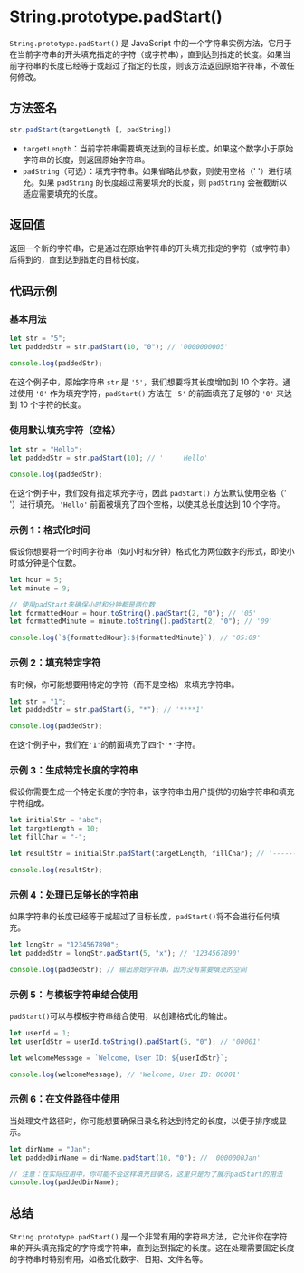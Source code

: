 # String.prototype.padStart()

`String.prototype.padStart()` 是 JavaScript 中的一个字符串实例方法，它用于在当前字符串的开头填充指定的字符（或字符串），直到达到指定的长度。如果当前字符串的长度已经等于或超过了指定的长度，则该方法返回原始字符串，不做任何修改。

## 方法签名

```javascript
str.padStart(targetLength [, padString])
```

- `targetLength`：当前字符串需要填充达到的目标长度。如果这个数字小于原始字符串的长度，则返回原始字符串。
- `padString`（可选）：填充字符串。如果省略此参数，则使用空格（' '）进行填充。如果 `padString` 的长度超过需要填充的长度，则 `padString` 会被截断以适应需要填充的长度。

## 返回值

返回一个新的字符串，它是通过在原始字符串的开头填充指定的字符（或字符串）后得到的，直到达到指定的目标长度。

## 代码示例

### 基本用法

```javascript
let str = "5";
let paddedStr = str.padStart(10, "0"); // '0000000005'

console.log(paddedStr);
```

在这个例子中，原始字符串 `str` 是 `'5'`，我们想要将其长度增加到 10 个字符。通过使用 `'0'` 作为填充字符，`padStart()` 方法在 `'5'` 的前面填充了足够的 `'0'` 来达到 10 个字符的长度。

### 使用默认填充字符（空格）

```javascript
let str = "Hello";
let paddedStr = str.padStart(10); // '     Hello'

console.log(paddedStr);
```

在这个例子中，我们没有指定填充字符，因此 `padStart()` 方法默认使用空格（' '）进行填充。`'Hello'` 前面被填充了四个空格，以使其总长度达到 10 个字符。

### 示例 1：格式化时间

假设你想要将一个时间字符串（如小时和分钟）格式化为两位数字的形式，即使小时或分钟是个位数。

```javascript
let hour = 5;
let minute = 9;

// 使用padStart来确保小时和分钟都是两位数
let formattedHour = hour.toString().padStart(2, "0"); // '05'
let formattedMinute = minute.toString().padStart(2, "0"); // '09'

console.log(`${formattedHour}:${formattedMinute}`); // '05:09'
```

### 示例 2：填充特定字符

有时候，你可能想要用特定的字符（而不是空格）来填充字符串。

```javascript
let str = "1";
let paddedStr = str.padStart(5, "*"); // '****1'

console.log(paddedStr);
```

在这个例子中，我们在`'1'`的前面填充了四个`'*'`字符。

### 示例 3：生成特定长度的字符串

假设你需要生成一个特定长度的字符串，该字符串由用户提供的初始字符串和填充字符组成。

```javascript
let initialStr = "abc";
let targetLength = 10;
let fillChar = "-";

let resultStr = initialStr.padStart(targetLength, fillChar); // '------abc'

console.log(resultStr);
```

### 示例 4：处理已足够长的字符串

如果字符串的长度已经等于或超过了目标长度，`padStart()`将不会进行任何填充。

```javascript
let longStr = "1234567890";
let paddedStr = longStr.padStart(5, "x"); // '1234567890'

console.log(paddedStr); // 输出原始字符串，因为没有需要填充的空间
```

### 示例 5：与模板字符串结合使用

`padStart()`可以与模板字符串结合使用，以创建格式化的输出。

```javascript
let userId = 1;
let userIdStr = userId.toString().padStart(5, "0"); // '00001'

let welcomeMessage = `Welcome, User ID: ${userIdStr}`;

console.log(welcomeMessage); // 'Welcome, User ID: 00001'
```

### 示例 6：在文件路径中使用

当处理文件路径时，你可能想要确保目录名称达到特定的长度，以便于排序或显示。

```javascript
let dirName = "Jan";
let paddedDirName = dirName.padStart(10, "0"); // '0000000Jan'

// 注意：在实际应用中，你可能不会这样填充目录名，这里只是为了展示padStart的用法
console.log(paddedDirName);
```

## 总结

`String.prototype.padStart()` 是一个非常有用的字符串方法，它允许你在字符串的开头填充指定的字符或字符串，直到达到指定的长度。这在处理需要固定长度的字符串时特别有用，如格式化数字、日期、文件名等。
